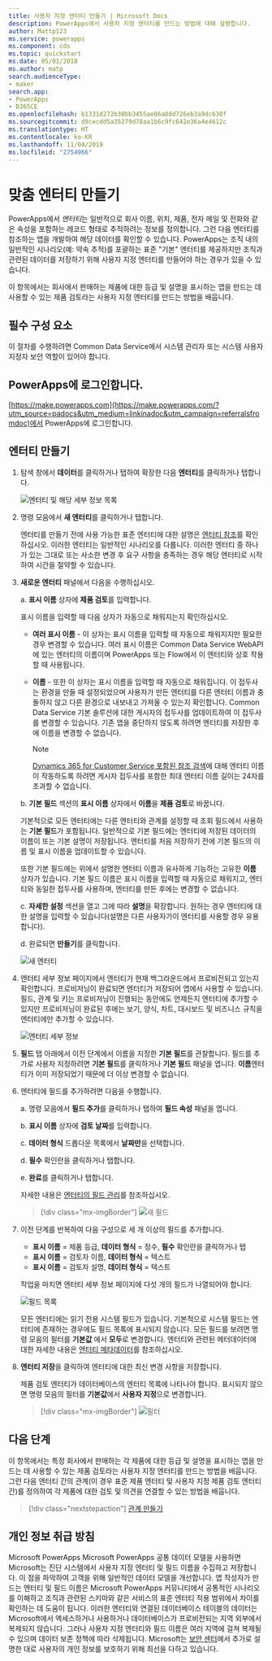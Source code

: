 ```yaml
---
title: 사용자 지정 엔터티 만들기 | Microsoft Docs
description: PowerApps에서 사용자 지정 엔터티를 만드는 방법에 대해 설명합니다.
author: Mattp123
ms.service: powerapps
ms.component: cds
ms.topic: quickstart
ms.date: 05/01/2018
ms.author: matp
search.audienceType:
- maker
search.app:
- PowerApps
- D365CE
ms.openlocfilehash: b1331d272b30bb3455ae06a8dd726eb3a9dc630f
ms.sourcegitcommit: d9cecdd5a35279d78aa1b6c9fc642e36a4e4612c
ms.translationtype: HT
ms.contentlocale: ko-KR
ms.lasthandoff: 11/04/2019
ms.locfileid: "2754966"
---
```

# <a name="create-a-custom-entity"></a>맞춤 엔터티 만들기
PowerApps에서 *엔터티*는 일반적으로 회사 이름, 위치, 제품, 전자 메일 및 전화와 같은 속성을 포함하는 레코드 형태로 추적하려는 정보를 정의합니다. 그런 다음 엔터티를 참조하는 앱을 개발하여 해당 데이터를 확인할 수 있습니다. PowerApps는 조직 내의 일반적인 시나리오(예: 약속 추적)를 포괄하는 표준 "기본" 엔터티를 제공하지만 조직과 관련된 데이터를 저장하기 위해 사용자 지정 엔터티를 만들어야 하는 경우가 있을 수 있습니다.

이 항목에서는 회사에서 판매하는 제품에 대한 등급 및 설명을 표시하는 앱을 만드는 데 사용할 수 있는 제품 검토라는 사용자 지정 엔터티를 만드는 방법을 배웁니다.

## <a name="prerequisites"></a>필수 구성 요소
이 절차를 수행하려면 Common Data Service에서 시스템 관리자 또는 시스템 사용자 지정자 보안 역할이 있어야 합니다.

## <a name="sign-in-to-powerapps"></a>PowerApps에 로그인합니다.
[https://make.powerapps.com](https://make.powerapps.com/?utm_source=padocs&utm_medium=linkinadoc&utm_campaign=referralsfromdoc)에서 PowerApps에 로그인합니다.

## <a name="create-an-entity"></a>엔터티 만들기
1. 탐색 창에서 **데이터**를 클릭하거나 탭하여 확장한 다음 **엔터티**를 클릭하거나 탭합니다.

    ![엔터티 및 해당 세부 정보 목록](./media/data-platform-cds-create-entity/entitylist.png "엔터티 목록")

2. 명령 모음에서 **새 엔터티**를 클릭하거나 탭합니다.

    엔터티를 만들기 전에 사용 가능한 표준 엔터티에 대한 설명은 [엔터티 참조](../../developer/common-data-service/reference/about-entity-reference.md)를 확인하십시오. 이러한 엔터티는 일반적인 시나리오를 다룹니다. 이러한 엔터티 중 하나가 있는 그대로 또는 사소한 변경 후 요구 사항을 충족하는 경우 해당 엔터티로 시작하여 시간을 절약할 수 있습니다. 

3. **새로운 엔터티** 패널에서 다음을 수행하십시오.

    a. **표시 이름** 상자에 **제품 검토**를 입력합니다.

    표시 이름을 입력할 때 다음 상자가 자동으로 채워지는지 확인하십시오.

    * **여러 표시 이름** - 이 상자는 표시 이름을 입력할 때 자동으로 채워지지만 필요한 경우 변경할 수 있습니다. 여러 표시 이름은 Common Data Service WebAPI에 있는 엔터티의 이름이며 PowerApps 또는 Flow에서 이 엔터티와 상호 작용할 때 사용됩니다.
    * **이름** - 또한 이 상자는 표시 이름을 입력할 때 자동으로 채워집니다. 이 접두사는 환경을 만들 때 설정되었으며 사용자가 만든 엔터티를 다른 엔터티 이름과 충돌하지 않고 다른 환경으로 내보내고 가져올 수 있는지 확인합니다. Common Data Service 기본 솔루션에 대한 게시자의 접두사를 업데이트하여 이 접두사를 변경할 수 있습니다. 기존 앱을 중단하지 않도록 하려면 엔터티를 저장한 후에 이름을 변경할 수 없습니다.

       > [!NOTE]
       > [Dynamics 365 for Customer Service 포함된 참조 검색](/dynamics365/customer-engagement/customer-service/set-up-knowledge-management-embedded-knowledge-search)에 대해 엔터티 이름이 작동하도록 하려면 게시자 접두사를 포함한 최대 엔터티 이름 길이는 24자를 초과할 수 없습니다.

    b. **기본 필드** 섹션의 **표시 이름** 상자에서 **이름**을 **제품 검토**로 바꿉니다. 

    기본적으로 모든 엔터티에는 다른 엔터티와 관계를 설정할 때 조회 필드에서 사용하는 **기본 필드**가 포함됩니다. 일반적으로 기본 필드에는 엔터티에 저장된 데이터의 이름이 또는 기본 설명이 저장됩니다. 엔터티를 처음 저장하기 전에 기본 필드의 이름 및 표시 이름을 업데이트할 수 있습니다.

    또한 기본 필드에는 위에서 설명한 엔터티 이름과 유사하게 기능하는 고유한 **이름** 상자가 있습니다. 기본 필드 이름은 표시 이름을 입력할 때 자동으로 채워지고, 엔터티와 동일한 접두사를 사용하며, 엔터티를 만든 후에는 변경할 수 없습니다.

    c. **자세한 설정** 섹션을 열고 그에 따라 **설명**을 확장합니다. 원하는 경우 엔터티에 대한 설명을 입력할 수 있습니다(설명은 다른 사용자가이 엔터티를 사용할 경우 유용합니다). 
    
    d. 완료되면 **만들기**를 클릭합니다.
     
    ![새 엔터티](./media/data-platform-cds-create-entity/newentitypanel.png "새 엔터티 패널")

4. 엔터티 세부 정보 페이지에서 엔터티가 현재 백그라운드에서 프로비전되고 있는지 확인합니다. 프로비저닝이 완료되면 엔터티가 저장되어 앱에서 사용할 수 있습니다. 필드, 관계 및 키는 프로비저닝이 진행되는 동안에도 언제든지 엔터티에 추가할 수 있지만 프로비저닝이 완료된 후에는 보기, 양식, 차트, 대시보드 및 비즈니스 규칙을 엔터티에만 추가할 수 있습니다.

    ![엔터티 세부 정보](./media/data-platform-cds-create-entity/newentitydetails.png "새 엔터티 세부 정보")

5. **필드** 탭 아래에서 이전 단계에서 이름을 지정한 **기본 필드**를 관찰합니다. 필드를 추가로 사용자 지정하려면 **기본 필드**를 클릭하거나 **기본 필드** 패널을 엽니다. **이름**엔터티가 이미 저장되었기 때문에 더 이상 변경할 수 없습니다.

5. 엔터티에 필드를 추가하려면 다음을 수행합니다.
 
    a. 명령 모음에서 **필드 추가**를 클릭하거나 탭하여 **필드 속성** 패널을 엽니다.

    b. **표시 이름** 상자에 **검토 날짜**를 입력합니다.

    c. **데이터 형식** 드롭다운 목록에서 **날짜만**을 선택합니다.

    d. **필수** 확인란을 클릭하거나 탭합니다.
    
    e. **완료**를 클릭하거나 탭합니다.
     
    자세한 내용은 [엔터티의 필드 관리](data-platform-manage-fields.md)를 참조하십시오.

    > [!div class="mx-imgBorder"] 
    > ![새 필드](./media/data-platform-cds-create-entity/newfieldpanel-2.png "새 필드 패널")

6. 이전 단계를 반복하여 다음 구성으로 세 개 이상의 필드를 추가합니다.
    * **표시 이름** = 제품 등급, **데이터 형식** = 정수, **필수** 확인란을 클릭하거나 탭
    * **표시 이름** = 검토자 이름, **데이터 형식** = 텍스트
    * **표시 이름** = 검토자 설명, **데이터 형식** = 텍스트

    작업을 마치면 엔터티 세부 정보 페이지에 다섯 개의 필드가 나열되어야 합니다.

    ![필드 목록](./media/data-platform-cds-create-entity/addedfields.png "필드 목록")

    모든 엔터티에는 읽기 전용 시스템 필드가 있습니다. 기본적으로 시스템 필드는 엔터티에 존재하는 경우에도 필드 목록에 표시되지 않습니다. 모든 필드를 보려면 명령 모음의 필터를 **기본값** 에서 **모두**로 변경합니다. 엔터티와 관련된 메터데이터에 대한 자세한 내용은 [엔터티 메타데이터](../../developer/common-data-service/entity-metadata.md)를 참조하십시오.

7. **엔터티 저장**을 클릭하여 엔터티에 대한 최신 변경 사항을 저장합니다.

    제품 검토 엔터티가 데이터베이스의 엔터티 목록에 나타나야 합니다. 표시되지 않으면 명령 모음의 필터를 **기본값**에서 **사용자 지정**으로 변경합니다.

    > [!div class="mx-imgBorder"] 
    > ![필터](./media/data-platform-cds-create-entity/filter.png "필터 선택")

## <a name="next-steps"></a>다음 단계
이 항목에서는 특정 회사에서 판매하는 각 제품에 대한 등급 및 설명을 표시하는 앱을 만드는 데 사용할 수 있는 제품 검토라는 사용자 지정 엔터티를 만드는 방법을 배웁니다. 그런 다음 엔터티 간의 관계(이 경우 표준 제품 엔터티 및 사용자 지정 제품 검토 엔터티 간)를 정의하여 각 제품에 대한 검토 및 의견을 연결할 수 있는 방법을 배웁니다.

> [!div class="nextstepaction"]
> [관계 만들기](data-platform-entity-lookup.md)

## <a name="privacy-notice"></a>개인 정보 취급 방침
Microsoft PowerApps Microsoft PowerApps 공통 데이터 모델을 사용하면 Microsoft는 진단 시스템에서 사용자 지정 엔터티 및 필드 이름을 수집하고 저장합니다. 이 점을 파악하여 고객을 위해 일반적인 데이터 모델을 개선합니다. 앱 작성자가 만드는 엔터티 및 필드 이름은 Microsoft PowerApps 커뮤니티에서 공통적인 시나리오를 이해하고 조직과 관련된 스키마와 같은 서비스의 표준 엔터티 적용 범위에서 차이를 확인하는 데 도움이 됩니다. 이러한 엔터티와 연결된 데이터베이스 테이블의 데이터는 Microsoft에서 액세스하거나 사용하거나 데이터베이스가 프로비전되는 지역 외부에서 복제되지 않습니다. 그러나 사용자 지정 엔터티와 필드 이름은 여러 지역에 걸쳐 복제될 수 있으며 데이터 보존 정책에 따라 삭제됩니다. Microsoft는 [보안 센터](https://www.microsoft.com/trustcenter/Privacy/default.aspx)에서 추가로 설명한 대로 사용자의 개인 정보를 보호하기 위해 최선을 다하고 있습니다.
